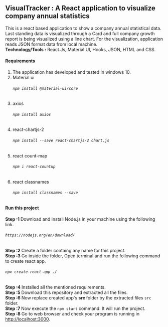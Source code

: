## VisualTracker : A React application to visualize company annual statistics
This is a react based application to show a company annual statistical data. Last standing data is visualized through a Card and full company growth report is being visualized using a line chart. For the visualization, application reads JSON format data from local machine. <br>
  <b> Technology/Tools :</b> React.Js, Material UI, Hooks, JSON, HTML and CSS.

#### Requirements
1. The application has developed and tested in windows 10. <br>
2. Material ui <h6> `npm install @material-ui/core` </h6>
3. axios <h6>`npm install axios` </h6>
4. react-chartjs-2 <h6>`npm install --save react-chartjs-2 chart.js` </h6>
5. react count-map <h6>`npm i react-countup` </h6>
6. react classnames <h6> `npm install classnames --save` </h6>

#### Run this project
<b> Step :1 </b> Download and install Node.js in your machine using the following link. <h6>`https://nodejs.org/en/download/`</h6>
<b> Step :2 </b> Create a folder containg any name for this project. <br>
<b> Step :3 </b> Go inside the folder, Open terminal and run the following command to create react app. <h6>`npx create-react-app ./` </h6>
<b> Step :4 </b> Installed all the mentioned requirements. <br>
<b> Step :5 </b> Download this repository and extracted all the files. <br>
<b> Step :6 </b> Now replace created app's <b> src </b> folder by the extracted files `src` folder. <br>
<b> Step :7 </b> Now execute the `npm start` command. It will run the project. <br>
<b> Step :8 </b> Go to web browser and check your program is running in [http://localhost:3000](http://localhost:3000). <br>



